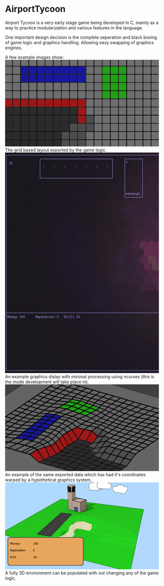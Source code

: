 # AirportTycoon

Airport Tycoon is a very early stage game being developed in C, mainly as a way to practice modularization and various features in the language.

One important design decision is the complete seperation and black boxing of game logic and graphics handling. Allowing easy swapping of graphics engines.

A few example images show: 
![screenshot](./exampleImages/gridBasic.png)
The grid based layout exported by the game logic.
![screenshot](./exampleImages/term.png)
An example graphics dislay with minimal processing using ncurses (this is the mode development will take place in). 
![screenshot](./exampleImages/gridComplex.png)
An example of the same exported data which has had it's coordinates warped by a hypothetical graphics system.
![screenshot](./exampleImages/3dex.png)
A fully 3D environment can be populated with out changing any of the game logic.
